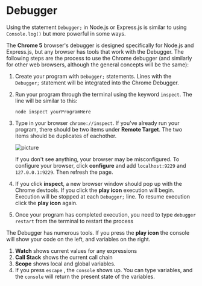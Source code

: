 # Debugger

Using the statement `Debugger;` in Node.js or Express.js is similar to using `Console.log()` but more powerful in some ways.

The **Chrome 5** browser's debugger is designed specifically for Node.js and Express.js, but any browser has tools that work with the Debugger. The following steps are the process to use the Chrome debugger \(and similarly for other web browsers, although the general concepts will be the same\):

1. Create your program with `Debugger;` statements. Lines with the `Debugger;` statement will be integrated into the Chrome Debugger.
2. Run your program through the terminal using the keyword `inspect`. The line will be similar to this:

   ```text
   node inspect yourProgramHere
   ```

3. Type in your browser `chrome://inspect`. If you've already run your program, there should be two items under **Remote Target**. The two items should be duplicates of eachother.

   ![picture](https://github.com/bitprj/curriculum/tree/248f3736c723250c63af1faf364df8bd633b83d7/Users/nathankong/Desktop/Screen%20Shot%202019-12-01%20at%201.08.31%20PM.png)

   If you don't see anything, your browser may be misconfigured. To configure your browser, click **configure** and add `localhost:9229` and `127.0.0.1:9229`. Then refresh the page.

4. If you click **inspect**, a new browser window should pop up with the Chrome devtools. If you click the **play icon** execution will begin. Execution will be stopped at each `Debugger;` line. To resume execution click the **play icon** again.
5. Once your program has completed execution, you need to type `debugger restart` from the terminal to restart the process

The Debugger has numerous tools. If you press the **play icon** the console will show your code on the left, and variables on the right.

1. **Watch** shows current values for any expressions
2. **Call Stack** shows the current call chain
3. **Scope** shows local and global variables. 
4. If you press `escape` , the `console` shows up. You can type variables, and the `console` will return the present state of the variables. 

